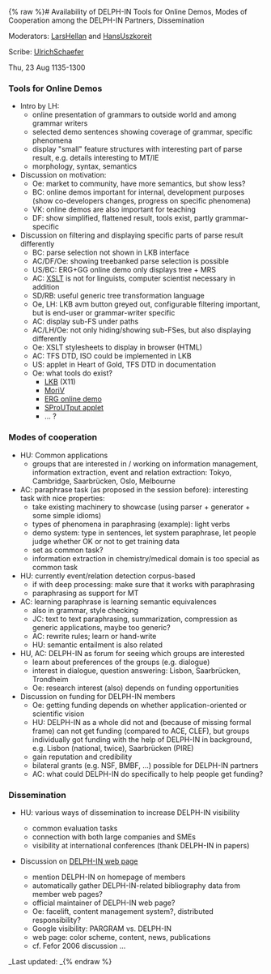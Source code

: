 {% raw %}# Availability of DELPH-IN Tools for Online Demos, Modes of Cooperation among the DELPH-IN Partners, Dissemination

Moderators: [LarsHellan](/LarsHellan) and [HansUszkoreit](https://blog.inductorsoftware.com/docsproto/tools/HansUszkoreit)

Scribe: [UlrichSchaefer](https://blog.inductorsoftware.com/docsproto/tools/UlrichSchaefer)

Thu, 23 Aug 1135-1300

### Tools for Online Demos

- Intro by LH:
  - online presentation of grammars to outside world and among
grammar writers
  - selected demo sentences showing coverage of grammar, specific
phenomena
  - display "small" feature structures with interesting part of
parse result, e.g. details interesting to MT/IE
  - morphology, syntax, semantics
- Discussion on motivation:
  - Oe: market to community, have more semantics, but show less?
  - BC: online demos important for internal, development purposes
(show co-developers changes, progress on specific phenomena)
  - VK: online demos are also important for teaching
  - DF: show simplified, flattened result, tools exist, partly
grammar-specific
- Discussion on filtering and displaying specific parts of parse
result differently
  - BC: parse selection not shown in LKB interface
  - AC/DF/Oe: showing treebanked parse selection is possible
  - US/BC: ERG+GG online demo only displays tree + MRS
  - AC: [XSLT](http://www.w3c.org/TR/xslt) is not for linguists,
computer scientist necessary in addition
  - SD/RB: useful generic tree transformation language
  - Oe, LH: LKB avm button greyed out, configurable filtering
important, but is end-user or grammar-writer specific
  - AC: display sub-FS under paths
  - AC/LH/Oe: not only hiding/showing sub-FSes, but also displaying
differently
  - Oe: XSLT stylesheets to display in browser (HTML)
  - AC: TFS DTD, ISO could be implemented in LKB
  - US: applet in Heart of Gold, TFS DTD in documentation
  - Oe: what tools do exist?
    - [LKB](https://blog.inductorsoftware.com/docsproto/tools/LkbTop) (X11)
    - [MoriV](http://www-tsujii.is.s.u-tokyo.ac.jp/moriv/)
    - [ERG online demo](http://erg.emmtee.net/)
    - [SProUTput
applet](http://www.dfki.de/~uschaefer/delph-in/sproutputapplet)
    - ... ?

### Modes of cooperation

- HU: Common applications
  - groups that are interested in / working on information
management, information extraction, event and relation
extraction: Tokyo, Cambridge, Saarbrücken, Oslo, Melbourne
- AC: paraphrase task (as proposed in the session before): interesting
task with nice properties:
  - take existing machinery to showcase (using parser + generator +
some simple idioms)
  - types of phenomena in paraphrasing (example): light verbs
  - demo system: type in sentences, let system paraphrase, let
people judge whether OK or not to get training data
  - set as common task?
  - information extraction in chemistry/medical domain is too
special as common task
- HU: currently event/relation detection corpus-based
  - if with deep processing: make sure that it works with
paraphrasing
  - paraphrasing as support for MT
- AC: learning paraphrase is learning semantic equivalences
  - also in grammar, style checking
  - JC: text to text paraphrasing, summarization, compression as
generic applications, maybe too generic?
  - AC: rewrite rules; learn or hand-write
  - HU: semantic entailment is also related
- HU, AC: DELPH-IN as forum for seeing which groups are interested
  - learn about preferences of the groups (e.g. dialogue)
  - interest in dialogue, question answering: Lisbon, Saarbrücken,
Trondheim
  - Oe: research interest (also) depends on funding opportunities
- Discussion on funding for DELPH-IN members
  - Oe: getting funding depends on whether application-oriented or
scientific vision
  - HU: DELPH-IN as a whole did not and (because of missing formal
frame) can not get funding (compared to ACE, CLEF), but groups
individually got funding with the help of DELPH-IN in
background, e.g. Lisbon (national, twice), Saarbrücken (PIRE)
  - gain reputation and credibility
  - bilateral grants (e.g. NSF, BMBF, ...) possible for DELPH-IN
partners
  - AC: what could DELPH-IN do specifically to help people get
funding?

### Dissemination

- HU: various ways of dissemination to increase DELPH-IN visibility
  - common evaluation tasks
  - connection with both large companies and SMEs
  - visibility at international conferences (thank DELPH-IN in
papers)
- Discussion on [DELPH-IN web page](http://www.delph-in.net)
  
  - mention DELPH-IN on homepage of members
  - automatically gather DELPH-IN-related bibliography data from
member web pages?
  - official maintainer of DELPH-IN web page?
  - Oe: facelift, content management system?, distributed
responsibility?
  - Google visibility: PARGRAM vs. DELPH-IN
  - web page: color scheme, content, news, publications
  - cf. Fefor 2006 discussion ...

_Last updated: _{% endraw %}